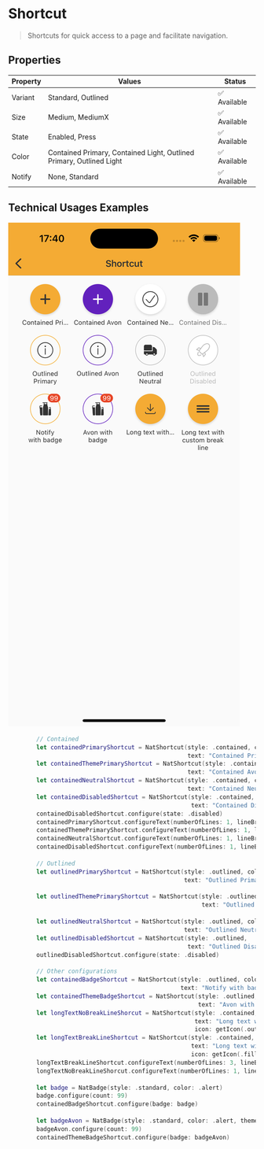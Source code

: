 # Shortcut

> Shortcuts for quick access to a page and facilitate navigation.  

## Properties

| Property           | Values                         | Status            |
| --------------     | -------------------------      | ----------------- |
| Variant             | Standard, Outlined                          | ✅  Available     |
| Size          | Medium, MediumX   | ✅  Available     |
| State         | Enabled, Press         | ✅  Available     |
| Color          | Contained Primary, Contained Light, Outlined Primary, Outlined Light       | ✅  Available     |
| Notify               | None, Standard            | ✅  Available     |


## Technical Usages Examples

![](./images/shortcut.png)

```swift
        // Contained
        let containedPrimaryShortcut = NatShortcut(style: .contained, color: .primary,
                                                   text: "Contained Primary", icon: getIcon(.filledActionAdd))
        let containedThemePrimaryShortcut = NatShortcut(style: .contained, color: .primary,
                                                   text: "Contained Avon", icon: getIcon(.filledActionAdd), theme: .avonLight)
        let containedNeutralShortcut = NatShortcut(style: .contained, color: .neutral,
                                                   text: "Contained Neutral", icon: getIcon(.outlinedAlertCheck))
        let containedDisabledShortcut = NatShortcut(style: .contained,
                                                    text: "Contained Disabled", icon: getIcon(.filledMediaPause))
        containedDisabledShortcut.configure(state: .disabled)
        containedPrimaryShortcut.configureText(numberOfLines: 1, lineBreakMode: .byTruncatingTail)
        containedThemePrimaryShortcut.configureText(numberOfLines: 1, lineBreakMode: .byTruncatingTail)
        containedNeutralShortcut.configureText(numberOfLines: 1, lineBreakMode: .byTruncatingTail)
        containedDisabledShortcut.configureText(numberOfLines: 1, lineBreakMode: .byTruncatingTail)

        // Outlined
        let outlinedPrimaryShortcut = NatShortcut(style: .outlined, color: .primary,
                                                  text: "Outlined Primary", icon: getIcon(.outlinedAlertInfo))
        
        let outlinedThemePrimaryShortcut = NatShortcut(style: .outlined, color: .primary,
                                                       text: "Outlined Avon", icon: getIcon(.outlinedAlertInfo), theme: .avonLight)
        
        let outlinedNeutralShortcut = NatShortcut(style: .outlined, color: .neutral,
                                                  text: "Outlined Neutral", icon: getIcon(.filledPlaceTruck))
        let outlinedDisabledShortcut = NatShortcut(style: .outlined,
                                                   text: "Outlined Disabled", icon: getIcon(.outlinedPlaceRocket))
        outlinedDisabledShortcut.configure(state: .disabled)

        // Other configurations
        let containedBadgeShortcut = NatShortcut(style: .outlined, color: .primary,
                                                 text: "Notify with badge", icon: getIcon(.filledProductBrandsproduct))
        let containedThemeBadgeShortcut = NatShortcut(style: .outlined, color: .primary,
                                                      text: "Avon with badge", icon: getIcon(.filledProductBrandsproduct), theme: .avonLight)
        let longTextNoBreakLineShorcut = NatShortcut(style: .contained, color: .primary,
                                                     text: "Long text with one line only",
                                                     icon: getIcon(.outlinedActionDownload))
        let longTextBreakLineShortcut = NatShortcut(style: .contained, color: .primary,
                                                    text: "Long text with custom break line",
                                                    icon: getIcon(.filledNavigationMenu))
        longTextBreakLineShortcut.configureText(numberOfLines: 3, lineBreakMode: .byWordWrapping)
        longTextNoBreakLineShorcut.configureText(numberOfLines: 1, lineBreakMode: .byTruncatingTail)

        let badge = NatBadge(style: .standard, color: .alert)
        badge.configure(count: 99)
        containedBadgeShortcut.configure(badge: badge)
        
        let badgeAvon = NatBadge(style: .standard, color: .alert, theme: .avonLight)
        badgeAvon.configure(count: 99)
        containedThemeBadgeShortcut.configure(badge: badgeAvon)
```
